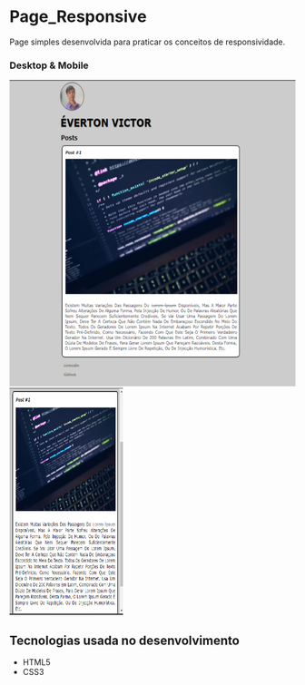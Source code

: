 # Page_Responsive
Page simples desenvolvida para praticar os conceitos de responsividade.

### Desktop & Mobile
<img src="https://github.com/Everton-Victor/Page_Responsive/blob/master/imgReadme/Capturar1.PNG?raw=true" width="600" height="540"/> <img src="https://github.com/Everton-Victor/Page_Responsive/blob/master/imgReadme/Capturar2.PNG?raw=true" width="200" height="400"/>

## Tecnologias usada no desenvolvimento
- HTML5
- CSS3
